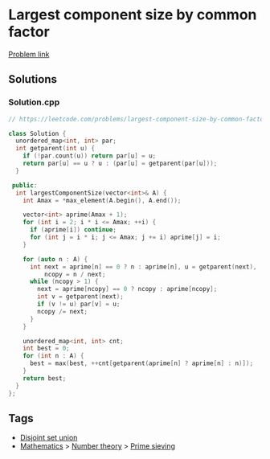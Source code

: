 # Largest component size by common factor

[Problem link](https://leetcode.com/problems/largest-component-size-by-common-factor)

## Solutions


### Solution.cpp
```cpp
// https://leetcode.com/problems/largest-component-size-by-common-factor

class Solution {
  unordered_map<int, int> par;
  int getparent(int u) {
    if (!par.count(u)) return par[u] = u;
    return par[u] == u ? u : (par[u] = getparent(par[u]));
  }

 public:
  int largestComponentSize(vector<int>& A) {
    int Amax = *max_element(A.begin(), A.end());

    vector<int> aprime(Amax + 1);
    for (int i = 2; i * i <= Amax; ++i) {
      if (aprime[i]) continue;
      for (int j = i * i; j <= Amax; j += i) aprime[j] = i;
    }

    for (auto n : A) {
      int next = aprime[n] == 0 ? n : aprime[n], u = getparent(next),
          ncopy = n / next;
      while (ncopy > 1) {
        next = aprime[ncopy] == 0 ? ncopy : aprime[ncopy];
        int v = getparent(next);
        if (v != u) par[v] = u;
        ncopy /= next;
      }
    }

    unordered_map<int, int> cnt;
    int best = 0;
    for (int n : A) {
      best = max(best, ++cnt[getparent(aprime[n] ? aprime[n] : n)]);
    }
    return best;
  }
};
```
## Tags

* [Disjoint set union](/Collections/disjoint-set-union.md#disjoint-set-union)
* [Mathematics](/Collections/mathematics.md#mathematics) > [Number theory](/Collections/mathematics.md#number-theory) > [Prime sieving](/Collections/mathematics.md#prime-sieving)
